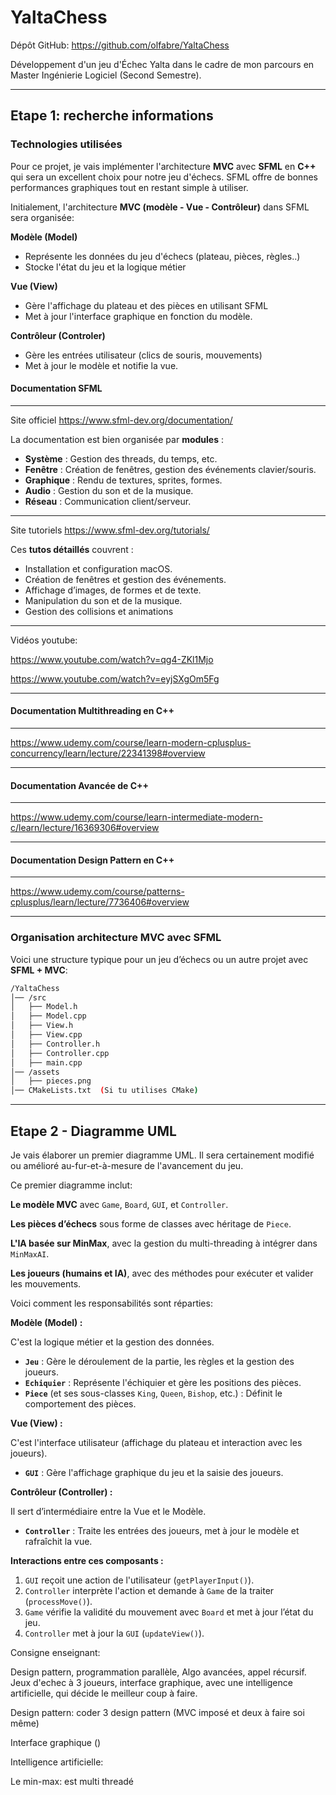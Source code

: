 # YaltaChess

Dépôt GitHub: https://github.com/olfabre/YaltaChess

Développement d'un jeu d'Échec Yalta dans le cadre de mon parcours en Master Ingénierie Logiciel (Second Semestre).

---

## Etape 1: recherche informations





### Technologies utilisées

Pour ce projet, je vais implémenter l'architecture **MVC** avec **SFML** en **C++** qui sera un excellent choix pour notre jeu d'échecs. SFML offre de bonnes performances graphiques tout en restant simple à utiliser.

Initialement, l'architecture **MVC (modèle - Vue - Contrôleur)**  dans SFML sera organisée:

**Modèle (Model)**

- Représente les données du jeu d'échecs (plateau, pièces, règles..)
- Stocke l'état du jeu et la logique métier



**Vue (View)**

- Gère l'affichage du plateau et des pièces en utilisant SFML
- Met à jour l'interface graphique en fonction du modèle.



**Contrôleur (Controler)**

- Gère les entrées utilisateur (clics de souris, mouvements)
- Met à jour le modèle et notifie la vue.



#### Documentation SFML

---

Site officiel https://www.sfml-dev.org/documentation/

La documentation est bien organisée par **modules** :

- **Système** : Gestion des threads, du temps, etc.
- **Fenêtre** : Création de fenêtres, gestion des événements clavier/souris.
- **Graphique** : Rendu de textures, sprites, formes.
- **Audio** : Gestion du son et de la musique.
- **Réseau** : Communication client/serveur.

---

Site tutoriels https://www.sfml-dev.org/tutorials/

Ces **tutos détaillés** couvrent :

- Installation et configuration macOS.
- Création de fenêtres et gestion des événements.
- Affichage d’images, de formes et de texte.
- Manipulation du son et de la musique.
- Gestion des collisions et animations

---

Vidéos youtube:

https://www.youtube.com/watch?v=qg4-ZKl1Mjo

https://www.youtube.com/watch?v=eyjSXgOm5Fg

---

#### Documentation Multithreading en C++

---

https://www.udemy.com/course/learn-modern-cplusplus-concurrency/learn/lecture/22341398#overview



---

#### Documentation Avancée de C++

---

https://www.udemy.com/course/learn-intermediate-modern-c/learn/lecture/16369306#overview

---

#### Documentation Design Pattern en C++

---

https://www.udemy.com/course/patterns-cplusplus/learn/lecture/7736406#overview



---

### Organisation architecture MVC avec SFML



Voici une structure typique pour un jeu d’échecs ou un autre projet avec **SFML + MVC**:

````bash
/YaltaChess
│── /src
│   ├── Model.h
│   ├── Model.cpp
│   ├── View.h
│   ├── View.cpp
│   ├── Controller.h
│   ├── Controller.cpp
│   ├── main.cpp
│── /assets
│   ├── pieces.png
│── CMakeLists.txt  (Si tu utilises CMake)
````

---



## Etape 2 - Diagramme UML



Je vais élaborer un premier diagramme UML. Il sera certainement modifié ou amélioré au-fur-et-à-mesure de l'avancement du jeu.

Ce premier diagramme inclut:

**Le modèle MVC** avec `Game`, `Board`, `GUI`, et `Controller`.

**Les pièces d’échecs** sous forme de classes avec héritage de `Piece`.

**L'IA basée sur MinMax**, avec la gestion du multi-threading à intégrer dans `MinMaxAI`.

**Les joueurs (humains et IA)**, avec des méthodes pour exécuter et valider les mouvements.





Voici comment les responsabilités sont réparties:

**Modèle (Model) :**

C'est la logique métier et la gestion des données.

- **`Jeu`** : Gère le déroulement de la partie, les règles et la gestion des joueurs.
- **`Echiquier`** : Représente l'échiquier et gère les positions des pièces.
- **`Piece`** (et ses sous-classes `King`, `Queen`, `Bishop`, etc.) : Définit le comportement des pièces.



**Vue (View) :**

C'est l'interface utilisateur (affichage du plateau et interaction avec les joueurs).

- **`GUI`** : Gère l'affichage graphique du jeu et la saisie des joueurs.



**Contrôleur (Controller) :**

Il sert d’intermédiaire entre la Vue et le Modèle.

- **`Controller`** : Traite les entrées des joueurs, met à jour le modèle et rafraîchit la vue.



**Interactions entre ces composants :**

1. `GUI` reçoit une action de l'utilisateur (`getPlayerInput()`).
2. `Controller` interprète l'action et demande à `Game` de la traiter (`processMove()`).
3. `Game` vérifie la validité du mouvement avec `Board` et met à jour l’état du jeu.
4. `Controller` met à jour la `GUI` (`updateView()`).



















Consigne enseignant:

Design pattern, programmation parallèle, Algo avancées, appel récursif. Jeux d'echec à 3 joueurs, interface graphique, avec une intelligence artificielle, qui décide le meilleur coup à faire.

Design pattern: coder 3 design pattern (MVC imposé et deux à faire soi même)

Interface graphique ()

Intelligence artificielle: 

Le min-max: est multi threadé

